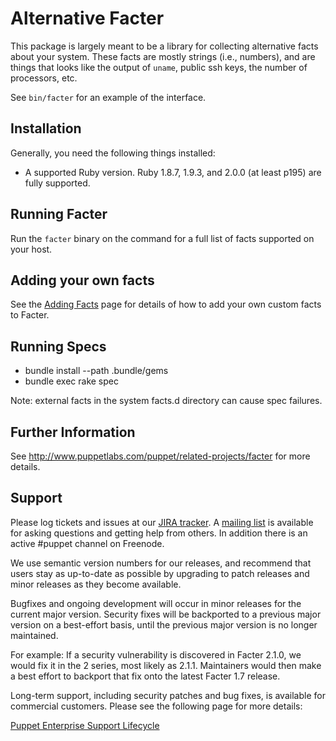 Alternative Facter
==================

This package is largely meant to be a library for collecting alternative facts
about your system.  These facts are mostly strings (i.e., numbers), and are
things that looks like the output of `uname`, public ssh keys, the number of
processors, etc.

See `bin/facter` for an example of the interface.

Installation
------------

Generally, you need the following things installed:

* A supported Ruby version. Ruby 1.8.7, 1.9.3, and 2.0.0 (at least p195) are fully supported.

Running Facter
--------------

Run the `facter` binary on the command for a full list of facts supported on
your host.

Adding your own facts
---------------------

See the [Adding Facts](http://docs.puppetlabs.com/guides/custom_facts.html)
page for details of how to add your own custom facts to Facter.

Running Specs
-------------

* bundle install --path .bundle/gems
* bundle exec rake spec

Note: external facts in the system facts.d directory can cause spec failures.

Further Information
-------------------

See http://www.puppetlabs.com/puppet/related-projects/facter for more details.

Support
-------
Please log tickets and issues at our [JIRA tracker](http://tickets.puppetlabs.com).  A [mailing
list](https://groups.google.com/forum/?fromgroups#!forum/puppet-users) is
available for asking questions and getting help from others. In addition there
is an active #puppet channel on Freenode.

We use semantic version numbers for our releases, and recommend that users stay
as up-to-date as possible by upgrading to patch releases and minor releases as
they become available.

Bugfixes and ongoing development will occur in minor releases for the current
major version. Security fixes will be backported to a previous major version on
a best-effort basis, until the previous major version is no longer maintained.


For example: If a security vulnerability is discovered in Facter 2.1.0, we
would fix it in the 2 series, most likely as 2.1.1. Maintainers would then make
a best effort to backport that fix onto the latest Facter 1.7 release.

Long-term support, including security patches and bug fixes, is available for
commercial customers. Please see the following page for more details:

[Puppet Enterprise Support Lifecycle](http://puppetlabs.com/misc/puppet-enterprise-lifecycle)
